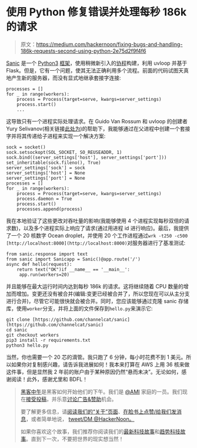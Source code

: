 # 使用 Python 修复错误并处理每秒 186k 的请求

> 原文：<https://medium.com/hackernoon/fixing-bugs-and-handling-186k-requests-second-using-python-2e75d2f9f4f6>

[Sanic](https://github.com/channelcat/sanic) 是一个 [Python3](https://hackernoon.com/tagged/python3) [框架](https://hackernoon.com/tagged/framework)，使用稍微新引入的[协程](https://docs.python.org/3/library/asyncio-task.html)构建，利用 uvloop 并基于 Flask。但是，它有一个问题，使其无法正确利用多个流程。前面的代码试图天真地产生新的服务器，而没有显式地继承套接字连接:

```
processes = []
for _ in range(workers):
    process = Process(target=serve, kwargs=server_settings)
    process.start()
    ...
```

这导致只有一个进程实际处理请求。在 Guido Van Rossum 和 uvloop 的创建者 Yury Selivanov(相关链接[此处为](https://github.com/python/asyncio/issues/481))的帮助下，我能够通过在父进程中创建一个套接字并将其传递给子进程来实现一个解决方案:

```
sock = socket()
sock.setsockopt(SOL_SOCKET, SO_REUSEADDR, 1)
sock.bind((server_settings['host'], server_settings['port']))
set_inheritable(sock.fileno(), True)
server_settings['sock'] = sock
server_settings['host'] = None
server_settings['port'] = None
processes = []
for _ in range(workers):
    process = Process(target=serve, kwargs=server_settings)
    process.daemon = True
    process.start()
    processes.append(process)
```

我在本地验证了这些更改对吞吐量的影响(我能够使用 4 个进程实现每秒双倍的请求数)，以及多个进程实际上响应了请求(通过用进程 id 进行响应)。最后，我提供了一个 20 核数字 Ocean droplet，并使用 20 个工作进程通过`wrk -t250 -c500 [http://localhost:8000](http://localhost:8000)`对服务器进行了基准测试:

```
from sanic.response import text
from sanic import Sanicapp = Sanic()@app.route('/')
async def hello(request):
    return text("OK")if __name__ == '__main__':
     app.run(workers=20)
```

并且能够在最大运行时间内达到每秒 186k 的请求。这将继续随着 CPU 数量的增加而增加。变更还没有被合并(编辑:变更已经被合并了，所以您现在可以从主分支进行合并)，尽管它可能很快就会被合并。同时，您应该能够通过克隆 sanic 存储库，使用`worker`分支，并将上面的文件保存到`hello.py`来演示它:

```
git clone [https://github.com/channelcat/sanic](https://github.com/channelcat/sanic)
cd sanic
git checkout workers
pip3 install -r requirements.txt
python3 hello.py
```

当然，你也需要一个 20 芯的滴管。我只跑了 6 分钟，每小时花费不到 1 美元。所以如果你对复制感兴趣，请告诉我进展如何！我本来打算在 AWS 上用 36 核来做这件事，但是显然我 2 年前的账户由于某种原因仍然“悬而未决”。无论如何，感谢阅读！此外，感谢尤里和 BDFL！

> [黑客中午](http://bit.ly/Hackernoon)是黑客如何开始他们的下午。我们是 [@AMI](http://bit.ly/atAMIatAMI) 家庭的一员。我们现在[接受投稿](http://bit.ly/hackernoonsubmission)，并乐意[讨论广告&赞助](mailto:partners@amipublications.com)机会。
> 
> 要了解更多信息，请[阅读我们的“关于”页面](https://goo.gl/4ofytp)、[在脸书上点赞/给我们发消息](http://bit.ly/HackernoonFB)，或者简单地说， [tweet/DM @HackerNoon。](https://goo.gl/k7XYbx)
> 
> 如果你喜欢这个故事，我们推荐你阅读我们的[最新科技故事](http://bit.ly/hackernoonlatestt)和[趋势科技故事](https://hackernoon.com/trending)。直到下一次，不要把世界的现实想当然！